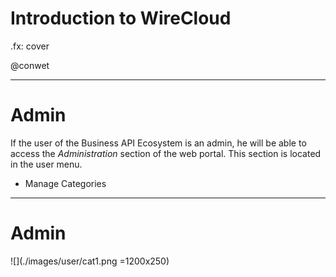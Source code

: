 # Introduction to WireCloud

.fx: cover

@conwet

---
# Admin

If the user of the Business API Ecosystem is an admin, he will be able to access
the *Administration* section of the web portal. This section is located in the user menu.

* Manage Categories

---
# Admin

![](./images/user/cat1.png =1200x250)

